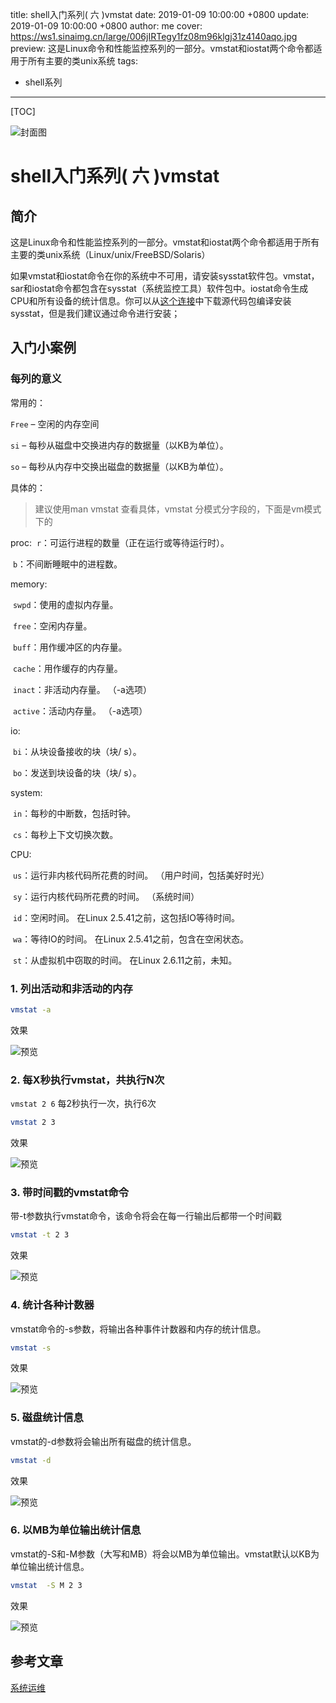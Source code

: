title: shell入门系列( 六 )vmstat
date: 2019-01-09 10:00:00 +0800
update: 2019-01-09 10:00:00 +0800
author: me
cover: https://ws1.sinaimg.cn/large/006jIRTegy1fz08m96klgj31z4140aqo.jpg
preview:  这是Linux命令和性能监控系列的一部分。vmstat和iostat两个命令都适用于所有主要的类unix系统
tags:

  - shell系列

---

[TOC]

![封面图](https://ws1.sinaimg.cn/large/006jIRTegy1fz08m96klgj31z4140aqo.jpg)

# shell入门系列( 六 )vmstat

## 简介

这是Linux命令和性能监控系列的一部分。vmstat和iostat两个命令都适用于所有主要的类unix系统（Linux/unix/FreeBSD/Solaris）

如果vmstat和iostat命令在你的系统中不可用，请安装sysstat软件包。vmstat，sar和iostat命令都包含在sysstat（系统监控工具）软件包中。iostat命令生成CPU和所有设备的统计信息。你可以从[这个连接](http://sebastien.godard.pagesperso-orange.fr/download.html)中下载源代码包编译安装sysstat，但是我们建议通过命令进行安装；

## 入门小案例

### 每列的意义

常用的：

`Free` – 空闲的内存空间

`si` – 每秒从磁盘中交换进内存的数据量（以KB为单位）。

`so` – 每秒从内存中交换出磁盘的数据量（以KB为单位）。

具体的：

> 建议使用man vmstat 查看具体，vmstat 分模式分字段的，下面是vm模式下的

proc:
​	`r`：可运行进程的数量（正在运行或等待运行时）。

​	`b`：不间断睡眠中的进程数。

memory:

​	`swpd`：使用的虚拟内存量。

​	`free`：空闲内存量。

​	`buff`：用作缓冲区的内存量。

​	`cache`：用作缓存的内存量。

​	`inact`：非活动内存量。  （-a选项）

​	`active`：活动内存量。  （-a选项）

io:

​	`bi`：从块设备接收的块（块/ s）。

​	`bo`：发送到块设备的块（块/ s）。

system:

​	`in`：每秒的中断数，包括时钟。

​	`cs`：每秒上下文切换次数。

CPU:

​	`us`：运行非内核代码所花费的时间。  （用户时间，包括美好时光）

​	`sy`：运行内核代码所花费的时间。  （系统时间）

​	`id`：空闲时间。 在Linux 2.5.41之前，这包括IO等待时间。

​	`wa`：等待IO的时间。 在Linux 2.5.41之前，包含在空闲状态。

​	`st`：从虚拟机中窃取的时间。 在Linux 2.6.11之前，未知。

### 1. 列出活动和非活动的内存

```bash
vmstat -a 
```

效果

![预览](https://ws1.sinaimg.cn/large/006jIRTegy1fz08nsl4ceg30j50ab0sr.gif)

### 2. 每X秒执行vmstat，共执行N次

`vmstat 2 6` 每2秒执行一次，执行6次

```bash
vmstat 2 3
```

效果

![预览](https://ws1.sinaimg.cn/large/006jIRTegy1fz08omieqwg30j50ab3yn.gif)

### 3. 带时间戳的vmstat命令

带-t参数执行vmstat命令，该命令将会在每一行输出后都带一个时间戳

```bash
vmstat -t 2 3
```

效果

![预览](https://ws1.sinaimg.cn/large/006jIRTegy1fz08pet03tg30j50ab0sx.gif)

### 4. 统计各种计数器

vmstat命令的-s参数，将输出各种事件计数器和内存的统计信息。	

```bash
vmstat -s
```

效果

![预览](https://ws1.sinaimg.cn/large/006jIRTegy1fz08q9rtvlg30j50fvwer.gif)

### 5. 磁盘统计信息

vmstat的-d参数将会输出所有磁盘的统计信息。

```bash
vmstat -d
```

效果

![预览](https://ws1.sinaimg.cn/large/006jIRTegy1fz08qykuxtg30j50fvt8s.gif)

### 6. 以MB为单位输出统计信息

vmstat的-S和-M参数（大写和MB）将会以MB为单位输出。vmstat默认以KB为单位输出统计信息。

```bash
vmstat	-S M 2 3
```

效果

![预览](https://ws1.sinaimg.cn/large/006jIRTegy1fz08rx26etg30j50fvt8v.gif)

## 参考文章

[系统运维](https://linux.cn/article-4024-1.html)